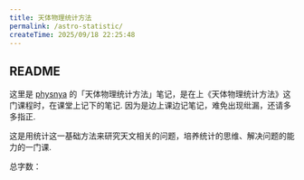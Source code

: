 ```yaml
---
title: 天体物理统计方法
permalink: /astro-statistic/
createTime: 2025/09/18 22:25:48
---
```


## README

这里是 [physnya](/) 的「天体物理统计方法」笔记，是在上《天体物理统计方法》这门课程时，在课堂上记下的笔记. 因为是边上课边记笔记，难免出现纰漏，还请多多指正.

这是用统计这一基础方法来研究天文相关的问题，培养统计的思维、解决问题的能力的一门课.

总字数：<WordCount type="astro-statistic" />